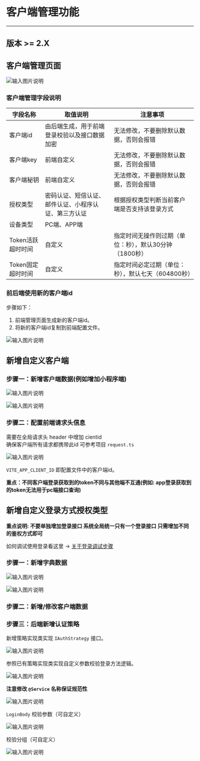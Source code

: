 # 客户端管理功能
- - -
## 版本 >= 2.X

## 客户端管理页面

![输入图片说明](https://foruda.gitee.com/images/1690961819029076660/c44374ac_4959041.png "屏幕截图")

### 客户端管理字段说明
| 字段名称           | 取值说明                       | 注意事项                           |
|----------------|----------------------------|--------------------------------|
| 客户端id          | 由后端生成，用于前端登录校验以及接口数据加密     | 无法修改，不要删除默认数据，否则会报错            |
| 客户端key         | 前端自定义                      | 无法修改，不要删除默认数据，否则会报错            |
| 客户端秘钥          | 前端自定义                      | 无法修改，不要删除默认数据，否则会报错            |
| 授权类型           | 密码认证、短信认证、邮件认证、小程序认证、第三方认证 | 根据授权类型判断当前客户端是否支持该登录方式         |
| 设备类型           | PC端、APP端                   |                                |
| Token活跃超时时间    | 自定义                        | 指定时间无操作则过期（单位：秒），默认30分钟（1800秒） |
| Token固定超时时间    | 自定义                        | 指定时间必定过期（单位：秒），默认七天（604800秒）   |

### 前后端使用新的客户端id

步骤如下：
1. 前端管理页面生成新的客户端id。
2. 将新的客户端id复制到前端配置文件。

![输入图片说明](https://foruda.gitee.com/images/1690962894318847386/133d2f90_4959041.png "屏幕截图")

## 新增自定义客户端

### 步骤一：新增客户端数据(例如增加小程序端)

![输入图片说明](https://foruda.gitee.com/images/1690965463070099188/baeb4441_4959041.png "屏幕截图")

![输入图片说明](https://foruda.gitee.com/images/1690965508836621042/df06248f_4959041.png "屏幕截图")

### 步骤二：配置前端请求头信息

需要在全局请求头 header 中增加 cientid <br>
确保客户端所有请求都携带此id 可参考项目 `request.ts`

![输入图片说明](https://foruda.gitee.com/images/1690965768235114596/980b88d2_4959041.png "屏幕截图")

`VITE_APP_CLIENT_ID` 即配置文件中的客户端id。

**重点：不同客户端登录获取到的token不同与其他端不互通(例如: app登录获取到的token无法用于pc端接口查询)**

## 新增自定义登录方式授权类型

**重点说明: 不要单独增加登录接口 系统全局统一只有一个登录接口 只需增加不同的鉴权方式即可**

如何调试使用登录看这里 -> [关于登录调试步骤](/questions/login_step.md)

### 步骤一：新增字典数据

![输入图片说明](https://foruda.gitee.com/images/1690968849418013624/3b28417e_4959041.png "屏幕截图")

![输入图片说明](https://foruda.gitee.com/images/1690968865819397010/64529fad_4959041.png "屏幕截图")

### 步骤二：新增/修改客户端数据

### 步骤三：后端新增认证策略

新增策略实现类实现 `IAuthStrategy` 接口。<br>

![输入图片说明](https://foruda.gitee.com/images/1690972828588111954/7614a4c5_4959041.png "屏幕截图")

参照已有策略实现类实现自定义参数校验登录方法逻辑。<br>

![输入图片说明](https://foruda.gitee.com/images/1690973133723883893/2e72df49_4959041.png "屏幕截图")

**注意修改 `@Service` 名称保证规范性**

![输入图片说明](https://foruda.gitee.com/images/1690973250687158482/964e47e7_4959041.png "屏幕截图")

`LoginBody` 校验参数（可自定义）<br>

![输入图片说明](https://foruda.gitee.com/images/1690973017092618009/7b2af9ab_4959041.png "屏幕截图")

校验分组（可自定义）<br>

![输入图片说明](https://foruda.gitee.com/images/1690973039038361511/8a1248bb_4959041.png "屏幕截图")